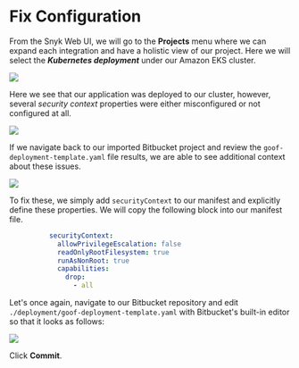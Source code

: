 # Fix Configuration

From the Snyk Web UI, we will go to the **Projects** menu where we can expand each integration and have a holistic view of our project. Here we will select the _**Kubernetes deployment**_ under our Amazon EKS cluster.

![](https://partner-workshop-assets.s3.us-east-2.amazonaws.com/snyk-projects-03.png)

Here we see that our application was deployed to our cluster, however, several _security context_ properties were either misconfigured or not configured at all.

![](https://partner-workshop-assets.s3.us-east-2.amazonaws.com/snyk-eks-integration-03.png)

If we navigate back to our imported Bitbucket project and review the `goof-deployment-template.yaml` file results, we are able to see additional context about these issues.

![](https://partner-workshop-assets.s3.us-east-2.amazonaws.com/snyk-k8s-report.png)

To fix these, we simply add `securityContext` to our manifest and explicitly define these properties. We will copy the following block into our manifest file.

```yaml
          securityContext:
            allowPrivilegeEscalation: false
            readOnlyRootFilesystem: true
            runAsNonRoot: true
            capabilities:
              drop:
                - all
```

Let's once again, navigate to our Bitbucket repository and edit `./deployment/goof-deployment-template.yaml` with Bitbucket's built-in editor so that it looks as follows:

![](https://partner-workshop-assets.s3.us-east-2.amazonaws.com/bitbucket-edit-manifest.png)

Click **Commit**.
